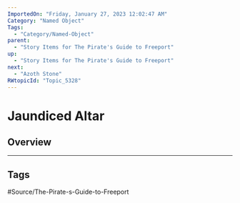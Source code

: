 ```yaml
---
ImportedOn: "Friday, January 27, 2023 12:02:47 AM"
Category: "Named Object"
Tags:
  - "Category/Named-Object"
parent:
  - "Story Items for The Pirate's Guide to Freeport"
up:
  - "Story Items for The Pirate's Guide to Freeport"
next:
  - "Azoth Stone"
RWtopicId: "Topic_5328"
---
```

# Jaundiced Altar
## Overview

---
## Tags
#Source/The-Pirate-s-Guide-to-Freeport

